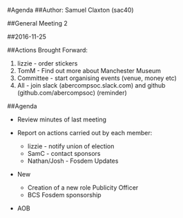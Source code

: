 #Agenda
##Author:
Samuel Claxton (sac40)

##General Meeting 2

##2016-11-25

##Actions Brought Forward:

1. lizzie - order stickers
2. TomM - Find out more about Manchester Museum
3. Committee - start organising events (venue, money etc)
4. All - join slack (abercompsoc.slack.com) and github (github.com/abercompsoc) (reminder) 

##Agenda

- Review minutes of last meeting
- Report on actions carried out by each member:
  - lizzie - notify union of election
  - SamC - contact sponsors
  - Nathan/Josh - Fosdem Updates

- New
  - Creation of a new role Publicity Officer
  - BCS Fosdem sponsorship

- AOB
